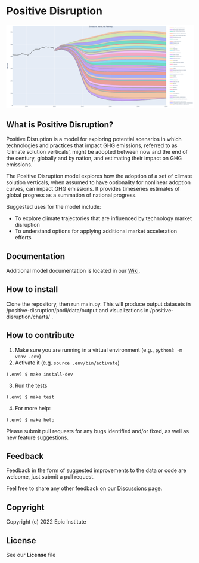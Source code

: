 # Positive Disruption

![](docs/pd_model_screenshot.png)

## What is Positive Disruption?

Positive Disruption is a model for exploring potential scenarios in which technologies and practices that impact GHG emissions, referred to as ‘climate solution verticals', might be adopted between now and the end of the century, globally and by nation, and estimating their impact on GHG emissions.

The Positive Disruption model explores how the adoption of a set of climate solution verticals, when assumed to have optionality for nonlinear adoption curves, can impact GHG emissions. It provides timeseries estimates of global progress as a summation of national progress.

Suggested uses for the model include:

- To explore climate trajectories that are influenced by technology market disruption
- To understand options for applying additional market acceleration efforts

## Documentation

Additional model documentation is located in our [Wiki](https://github.com/Epic-Institute/positive-disruption/wiki/Positive-Disruption-Model-Supplemental-Information).

## How to install

Clone the repository, then run main.py. This will produce output datasets in /positive-disruption/podi/data/output and visualizations in /positive-disruption/charts/ .

## How to contribute

1. Make sure you are running in a virtual environment (e.g., `python3 -m venv .env`)
2. Activate it (e.g. `source .env/bin/activate`)

```shell
(.env) $ make install-dev
```

3. Run the tests

```shell
(.env) $ make test
```

4. For more help:
```shell
(.env) $ make help
```

Please submit pull requests for any bugs identified and/or fixed, as well as new feature suggestions.

## Feedback

Feedback in the form of suggested improvements to the data or code are welcome, just submit a pull request.

Feel free to share any other feedback on our [Discussions](https://github.com/Epic-Institute/positive-disruption/discussions) page.

## Copyright

Copyright (c) 2022 Epic Institute

## License

See our <b>License</b> file 
